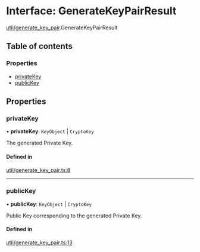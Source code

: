 # Interface: GenerateKeyPairResult

[util/generate_key_pair](../modules/util_generate_key_pair.md).GenerateKeyPairResult

## Table of contents

### Properties

- [privateKey](util_generate_key_pair.GenerateKeyPairResult.md#privatekey)
- [publicKey](util_generate_key_pair.GenerateKeyPairResult.md#publickey)

## Properties

### privateKey

• **privateKey**: `KeyObject` \| `CryptoKey`

The generated Private Key.

#### Defined in

[util/generate_key_pair.ts:8](https://github.com/panva/jose/blob/v3.16.0/src/util/generate_key_pair.ts#L8)

___

### publicKey

• **publicKey**: `KeyObject` \| `CryptoKey`

Public Key corresponding to the generated Private Key.

#### Defined in

[util/generate_key_pair.ts:13](https://github.com/panva/jose/blob/v3.16.0/src/util/generate_key_pair.ts#L13)
